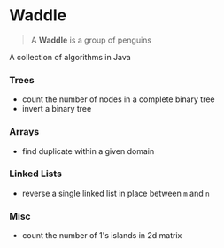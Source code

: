 # Waddle
> A **Waddle** is a group of penguins

A collection of algorithms in Java


### Trees
* count the number of nodes in a complete binary tree
* invert a binary tree

### Arrays
* find duplicate within a given domain

### Linked Lists
* reverse a single linked list in place between ```m``` and ```n```

### Misc
* count the number of 1's islands in 2d matrix
